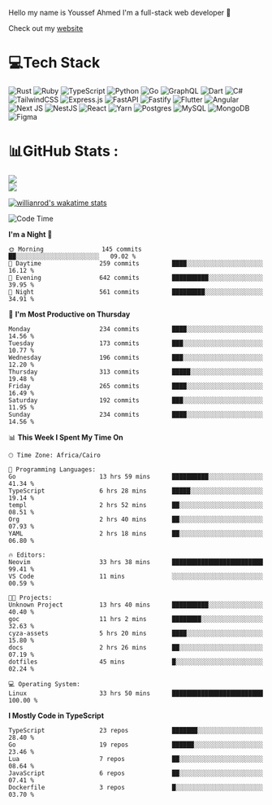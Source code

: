 Hello my name is Youssef Ahmed I'm a full-stack web developer 👋

Check out my [website](https://youssefahmed.vercel.app)
 
# 💻Tech Stack

![Rust](https://img.shields.io/badge/rust-%23000000.svg?style=for-the-badge&logo=rust&logoColor=white) ![Ruby](https://img.shields.io/badge/ruby-%23CC342D.svg?style=for-the-badge&logo=ruby&logoColor=white) ![TypeScript](https://img.shields.io/badge/typescript-%23007ACC.svg?style=for-the-badge&logo=typescript&logoColor=white) ![Python](https://img.shields.io/badge/python-3670A0?style=for-the-badge&logo=python&logoColor=ffdd54) ![Go](https://img.shields.io/badge/go-%2300ADD8.svg?style=for-the-badge&logo=go&logoColor=white) ![GraphQL](https://img.shields.io/badge/-GraphQL-E10098?style=for-the-badge&logo=graphql&logoColor=white) ![Dart](https://img.shields.io/badge/dart-%230175C2.svg?style=for-the-badge&logo=dart&logoColor=white) ![C#](https://img.shields.io/badge/c%23-%23239120.svg?style=for-the-badge&logo=c-sharp&logoColor=white) ![TailwindCSS](https://img.shields.io/badge/tailwindcss-%2338B2AC.svg?style=for-the-badge&logo=tailwind-css&logoColor=white) ![Express.js](https://img.shields.io/badge/express.js-%23404d59.svg?style=for-the-badge&logo=express&logoColor=%2361DAFB) ![FastAPI](https://img.shields.io/badge/FastAPI-005571?style=for-the-badge&logo=fastapi) ![Fastify](https://img.shields.io/badge/fastify-%23000000.svg?style=for-the-badge&logo=fastify&logoColor=white) ![Flutter](https://img.shields.io/badge/Flutter-%2302569B.svg?style=for-the-badge&logo=Flutter&logoColor=white) ![Angular](https://img.shields.io/badge/angular-%23DD0031.svg?style=for-the-badge&logo=angular&logoColor=white) ![Next JS](https://img.shields.io/badge/Next-black?style=for-the-badge&logo=next.js&logoColor=white) ![NestJS](https://img.shields.io/badge/nestjs-%23E0234E.svg?style=for-the-badge&logo=nestjs&logoColor=white) ![React](https://img.shields.io/badge/react-%2320232a.svg?style=for-the-badge&logo=react&logoColor=%2361DAFB) ![Yarn](https://img.shields.io/badge/yarn-%232C8EBB.svg?style=for-the-badge&logo=yarn&logoColor=white) ![Postgres](https://img.shields.io/badge/postgres-%23316192.svg?style=for-the-badge&logo=postgresql&logoColor=white) ![MySQL](https://img.shields.io/badge/mysql-%2300f.svg?style=for-the-badge&logo=mysql&logoColor=white) ![MongoDB](https://img.shields.io/badge/MongoDB-%234ea94b.svg?style=for-the-badge&logo=mongodb&logoColor=white)     ![Figma](https://img.shields.io/badge/figma-%23F24E1E.svg?style=for-the-badge&logo=figma&logoColor=white)

# 📊GitHub Stats :

![](https://github-readme-stats.vercel.app/api?username=joetifa2003&theme=tokyonight&hide_border=false&include_all_commits=false&count_private=false)<br/>
![](https://github-readme-streak-stats.herokuapp.com/?user=joetifa2003&theme=tokyonight&hide_border=false)<br/>

[![willianrod's wakatime stats](https://github-readme-stats.vercel.app/api/wakatime?username=joetifa2003&layout=compact)](https://github.com/anuraghazra/github-readme-stats)
<!--START_SECTION:waka-->
![Code Time](http://img.shields.io/badge/Code%20Time-2%2C556%20hrs%2044%20mins-blue)

**I'm a Night 🦉** 

```text
🌞 Morning                145 commits         ██░░░░░░░░░░░░░░░░░░░░░░░   09.02 % 
🌆 Daytime                259 commits         ████░░░░░░░░░░░░░░░░░░░░░   16.12 % 
🌃 Evening                642 commits         ██████████░░░░░░░░░░░░░░░   39.95 % 
🌙 Night                  561 commits         █████████░░░░░░░░░░░░░░░░   34.91 % 
```
📅 **I'm Most Productive on Thursday** 

```text
Monday                   234 commits         ████░░░░░░░░░░░░░░░░░░░░░   14.56 % 
Tuesday                  173 commits         ███░░░░░░░░░░░░░░░░░░░░░░   10.77 % 
Wednesday                196 commits         ███░░░░░░░░░░░░░░░░░░░░░░   12.20 % 
Thursday                 313 commits         █████░░░░░░░░░░░░░░░░░░░░   19.48 % 
Friday                   265 commits         ████░░░░░░░░░░░░░░░░░░░░░   16.49 % 
Saturday                 192 commits         ███░░░░░░░░░░░░░░░░░░░░░░   11.95 % 
Sunday                   234 commits         ████░░░░░░░░░░░░░░░░░░░░░   14.56 % 
```


📊 **This Week I Spent My Time On** 

```text
🕑︎ Time Zone: Africa/Cairo

💬 Programming Languages: 
Go                       13 hrs 59 mins      ██████████░░░░░░░░░░░░░░░   41.34 % 
TypeScript               6 hrs 28 mins       █████░░░░░░░░░░░░░░░░░░░░   19.14 % 
templ                    2 hrs 52 mins       ██░░░░░░░░░░░░░░░░░░░░░░░   08.51 % 
Org                      2 hrs 40 mins       ██░░░░░░░░░░░░░░░░░░░░░░░   07.93 % 
YAML                     2 hrs 18 mins       ██░░░░░░░░░░░░░░░░░░░░░░░   06.80 % 

🔥 Editors: 
Neovim                   33 hrs 38 mins      █████████████████████████   99.41 % 
VS Code                  11 mins             ░░░░░░░░░░░░░░░░░░░░░░░░░   00.59 % 

🐱‍💻 Projects: 
Unknown Project          13 hrs 40 mins      ██████████░░░░░░░░░░░░░░░   40.40 % 
goc                      11 hrs 2 mins       ████████░░░░░░░░░░░░░░░░░   32.63 % 
cyza-assets              5 hrs 20 mins       ████░░░░░░░░░░░░░░░░░░░░░   15.80 % 
docs                     2 hrs 26 mins       ██░░░░░░░░░░░░░░░░░░░░░░░   07.19 % 
dotfiles                 45 mins             █░░░░░░░░░░░░░░░░░░░░░░░░   02.24 % 

💻 Operating System: 
Linux                    33 hrs 50 mins      █████████████████████████   100.00 % 
```

**I Mostly Code in TypeScript** 

```text
TypeScript               23 repos            ███████░░░░░░░░░░░░░░░░░░   28.40 % 
Go                       19 repos            ██████░░░░░░░░░░░░░░░░░░░   23.46 % 
Lua                      7 repos             ██░░░░░░░░░░░░░░░░░░░░░░░   08.64 % 
JavaScript               6 repos             ██░░░░░░░░░░░░░░░░░░░░░░░   07.41 % 
Dockerfile               3 repos             █░░░░░░░░░░░░░░░░░░░░░░░░   03.70 % 
```




<!--END_SECTION:waka-->
